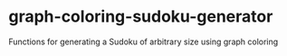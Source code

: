 # graph-coloring-sudoku-generator
Functions for generating a Sudoku of arbitrary size using graph coloring
